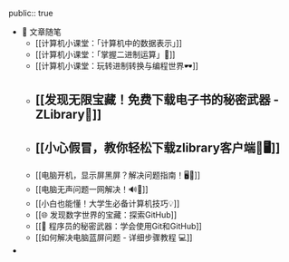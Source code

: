 public:: true

- 💬 文章随笔
	- [[计算机小课堂：「计算机中的数据表示」]]
	- [[计算机小课堂：「掌握二进制运算」📖]]
	- [[计算机小课堂：玩转进制转换与编程世界🕶]]
	- [[发现无限宝藏！免费下载电子书的秘密武器 - ZLibrary📖]]
		-
	- [[小心假冒，教你轻松下载zlibrary客户端🚀🖥]]
		-
	- [[电脑开机，显示屏黑屏？解决问题指南！🖥️🔌]]
	- [[电脑无声问题一网解决！🔊🚫]]
	- [[小白也能懂！大学生必备计算机技巧💡]]
	- [[🌐 发现数字世界的宝藏：探索GitHub]]
	- [[🚀 程序员的秘密武器：学会使用Git和GitHub]]
	- [[如何解决电脑蓝屏问题 - 详细步骤教程 💻]]
-